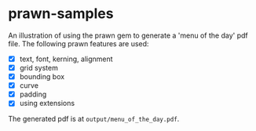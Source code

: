 prawn-samples
=============
An illustration of using the prawn gem to generate a 'menu of the day' pdf file.
The following prawn features are used:

- [x] text, font, kerning, alignment
- [x] grid system
- [x] bounding box
- [x] curve
- [x] padding
- [x] using extensions

The generated pdf is at `output/menu_of_the_day.pdf`.
